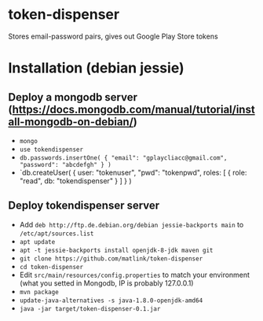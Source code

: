 # token-dispenser
Stores email-password pairs, gives out Google Play Store tokens

# Installation (debian jessie)
Deploy a mongodb server (https://docs.mongodb.com/manual/tutorial/install-mongodb-on-debian/)
-----------------------
- `mongo`
- `use tokendispenser`
- `db.passwords.insertOne( { "email": "gplaycliacc@gmail.com", "password": "abcdefgh" } )`
- `db.createUser( { user: "tokenuser", "pwd": "tokenpwd", roles: [ { role: "read", db: "tokendispenser" } ] } )

Deploy tokendispenser server
----------------------------
- Add `deb http://ftp.de.debian.org/debian jessie-backports main` to `/etc/apt/sources.list`
- `apt update`
- `apt -t jessie-backports install openjdk-8-jdk maven git`
- `git clone https://github.com/matlink/token-dispenser`
- `cd token-dispenser`
- Edit `src/main/resources/config.properties` to match your environment (what you setted in Mongodb, IP is probably 127.0.0.1)
- `mvn package`
- `update-java-alternatives -s java-1.8.0-openjdk-amd64`
- `java -jar target/token-dispenser-0.1.jar`
